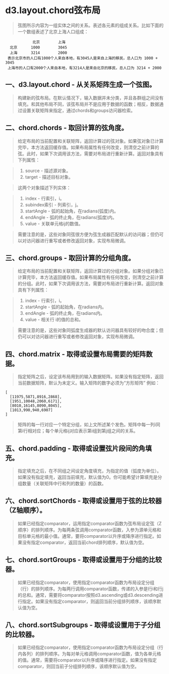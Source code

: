 # d3.layout.chord弦布局

> 弦图所示内容为一组实体之间的关系。表述各元素的组成关系。比如下面的一个数组表述了北京上海人口组成：

                北京        上海
      北京      1000        3045
      上海      3214        2000
     表示北京市的人口有1000个人来自本地，有3045人是来自上海的移民，总人口为 1000 + 3045
     上海市的人口有2000个人来自本地，有3214人是来自北京的移民，总人口为 3214 + 2000

## 一、d3.layout.chord - 从关系矩阵生成一个弦图。

> 构建新的弦布局。在默认情况下，输入数据并未分类，并且各群组之间没有填充。和其他布局不同，该弦布局并不是应用于数据的函数；相反，数据通过设置关联矩阵来指定，通过chords和groups访问器检索。

## 二、chord.chords - 取回计算的弦角度。

> 给定布局的当前配置和关联矩阵，返回计算过的弦对象。如果弦对象已计算完毕，本方法返回缓存值。如果布局属性有任何改变，则清空之前计算的弦。此时，如果下次调用该方法，需要对布局进行重新计算。返回对象具有下列属性：

> 1. source - 描述源对象。
> 2. target - 描述目标对象。

> 这两个对象描述下列实体：

> 1. index - 行索引，i。
> 2. subindex索引 - 列索引，j。
> 3. startAngle - 弧的起始角，在radians(弧度)内。
> 4. endAngle - 弧的终止角，在radians(弧度)内。
> 5. value - 关联单元格ij的数值。

> 需要注意的是，这些对象同弦很方便为弦生成器匹配默认的访问器；但仍可以对访问器进行重写或者修改返回对象，实现布局微调。

## 三、chord.groups - 取回计算的分组角度。

>给定布局的当前配置和关联矩阵，返回计算过的分组对象。如果分组对象已计算完毕，本方法返回缓存值。如果布局属性有任何改变，则清空之前计算的分组。此时，如果下次调用该方法，需要对布局进行重新计算。返回对象具有下列属性：

> 1. index - 行索引，i。
> 2. startAngle - 弧的起始角，在radians内。
> 3. endAngle - 弧的终止角，在radians内。
> 4. value - 相关行 i的值的总和。

>需要注意的是，这些对象同弧度生成器的默认访问器具有较好的吻合度；但仍可以对访问器进行重写或者修改返回对象，实现布局微调。

## 四、chord.matrix - 取得或设置布局需要的矩阵数据。

> 指定矩阵之后，设定该布局用到的输入数据矩阵。如果没有指定矩阵，返回当前数据矩阵，默认为未定义。输入矩阵的数字必须为“方形矩阵”
> 例如：

    [
      [11975,5871,8916,2868],
      [1951,10048,2060,6171],
      [8010,16145,8090,8045],
      [1013,990,940,6907]
    ]

> 矩阵的每一行对应一个特定分组，如上文所述某个发色。矩阵中每一列i同第i行相对应；每个单元格ij对应表示第i组到第j组之间的关系。

## 五、chord.padding - 取得或设置弦片段间的角填充。

> 指定填充之后，在不同组之间设定角度填充，为指定的值（弧度为单位）。如果没有指定填充，返回当前填充，默认值为0。你可能希望计算填充是分组数量（关联矩阵中行和列的数量）的函数。

## 六、chord.sortChords - 取得或设置用于弦的比较器（Z轴顺序）。

> 如果已经指定comparator，运用指定comparator函数为弦布局设定弦（Z顺序）的排列顺序。为每两条弦调用comparator函数，入参为源单元格和目标单元格的最小值。通常，要将comparator以升序或降序进行指定。如果没有指定comparator，返回当前chord排列顺序，默认值为空。

## 七、chord.sortGroups - 取得或设置用于分组的比较器。

> 如果已经指定comparator，使用指定comparator函数为布局设定分组（行）的排列顺序。为每两行调用comparator函数，传递的入参是行i和行j的总和。通常，需要将comparator按照d3.ascending或d3.descending进行指定。如果没有指定comparator，则返回当前分组排列顺序，该顺序默认值为空。

## 八、chord.sortSubgroups - 取得或设置用于子分组的比较器。

> 如果已经指定comparator，使用指定comparator函数为布局设定分组（行内各列）的排列顺序。为每对单元格调用comparator函数，值为各单元格的值。通常，需要将comparator以升序或降序进行指定。如果没有指定comparator，则回当前子分组排列顺序，该顺序默认值为空。